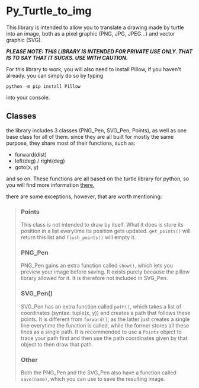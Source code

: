 # Py_Turtle_to_img
This library is intended to allow you to translate a drawing made by turtle into an image, 
both as a pixel graphic (PNG, JPG, JPEG...) and vector graphic (SVG).

***PLEASE NOTE: THIS LIBRARY IS INTENDED FOR PRIVATE USE ONLY. THAT IS TO SAY THAT IT SUCKS. USE WITH CAUTION.***

For this library to work, you will also need to install Pillow, if you haven't already. you can simply do
so by typing
```
python -m pip install Pillow
```
into your console.


## Classes
the library includes 3 classes (PNG_Pen, SVG_Pen, Points), as well as one base class for all of them.
since they are all built for mostly the same purpose, they share most of their functions, such as:
- forward(dist)
- left(deg) / right(deg)
- goto(x, y)

and so on. These functions are all based on the turtle library for python, so you will find more
information [there.](https://docs.python.org/3/library/turtle.html)

there are some exceptions, however, that are worth mentioning:


> ### Points
> This class is not intended to draw by itself. What it does is store its position in a list everytime its position
> gets updated. `get_points()` will return this list and `flush_points()` will empty it.
>
> ### PNG_Pen
> PNG_Pen gains an extra function called `show()`, which lets you preview your image before saving. 
> It exists purely because the pillow library allowed for it. It is therefore not included in SVG_Pen.
>
> ### SVG_Pen()
> SVG_Pen has an extra function called `path()`, which takes a list of coordinates (syntax: tuple(x, y)) and 
> creates a path that follows these points. It is different from `forward()`, as the latter just creates a single line
> everytime the function is called, while the former stores all these lines as a single path. It is recommended to 
> use a `Points` object to trace your path first and then use the path coordinates given by that object to then draw
> that path.
> 
> 
>### Other
> Both the PNG_Pen and the SVG_Pen also have a function called `save(name)`, which you can use to save the resulting image.